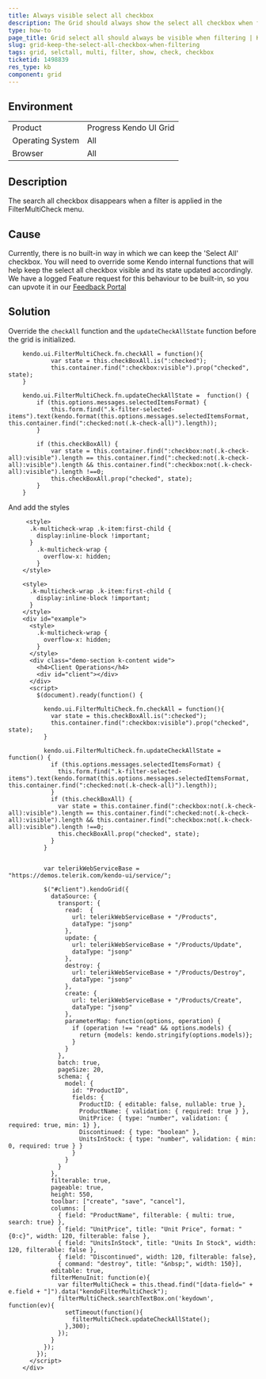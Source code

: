 ```yaml
---
title: Always visible select all checkbox
description: The Grid should always show the select all checkbox when filtering with the multi filter checkbox. 
type: how-to
page_title: Grid select all should always be visible when filtering | Kendo UI Grid
slug: grid-keep-the-select-all-checkbox-when-filtering
tags: grid, selctall, multi, filter, show, check, checkbox
ticketid: 1498839
res_type: kb
component: grid
---
```


## Environment

<table>
 <tr>
  <td>Product</td>
  <td>Progress Kendo UI Grid</td>
 </tr>
 <tr>
  <td>Operating System</td>
  <td>All</td>
 </tr>
 <tr>
  <td>Browser</td>
  <td>All</td>
 </tr>
</table>


## Description

The search all checkbox disappears when a filter is applied in the FilterMultiCheck menu.

## Cause

Currently, there is no built-in way in which we can keep the  'Select All' checkbox. You will need to override some Kendo internal functions that will help keep the select all checkbox visible and its state updated accordingly. We have a logged Feature request for this behaviour to be built-in, so you can upvote it in our [Feedback Portal](https://feedback.telerik.com/kendo-jquery-ui/1498839-keep-the-select-all-option-when-filtering)

## Solution

Override the `checkAll` function and the `updateCheckAllState` function before the grid is initialized.  

```
    kendo.ui.FilterMultiCheck.fn.checkAll = function(){
            var state = this.checkBoxAll.is(":checked");
            this.container.find(":checkbox:visible").prop("checked", state);
    }

    kendo.ui.FilterMultiCheck.fn.updateCheckAllState =  function() {
        if (this.options.messages.selectedItemsFormat) {
            this.form.find(".k-filter-selected-items").text(kendo.format(this.options.messages.selectedItemsFormat, this.container.find(":checked:not(.k-check-all)").length));
        }

        if (this.checkBoxAll) {
            var state = this.container.find(":checkbox:not(.k-check-all):visible").length == this.container.find(":checked:not(.k-check-all):visible").length && this.container.find(":checkbox:not(.k-check-all):visible").length !==0;
            this.checkBoxAll.prop("checked", state);
        }
    }
```

And add the styles

```
     <style>
      .k-multicheck-wrap .k-item:first-child {
        display:inline-block !important;
      }
        .k-multicheck-wrap {
          overflow-x: hidden;
        }
    </style>
```

```dojo
    <style>
      .k-multicheck-wrap .k-item:first-child {
        display:inline-block !important;
      }
    </style>
    <div id="example">
      <style>
        .k-multicheck-wrap {
          overflow-x: hidden;
        }
      </style>
      <div class="demo-section k-content wide">
        <h4>Client Operations</h4>
        <div id="client"></div>
      </div>
      <script>
        $(document).ready(function() {

          kendo.ui.FilterMultiCheck.fn.checkAll = function(){
            var state = this.checkBoxAll.is(":checked");
            this.container.find(":checkbox:visible").prop("checked", state);
          }

          kendo.ui.FilterMultiCheck.fn.updateCheckAllState =  function() {
            if (this.options.messages.selectedItemsFormat) {
              this.form.find(".k-filter-selected-items").text(kendo.format(this.options.messages.selectedItemsFormat, this.container.find(":checked:not(.k-check-all)").length));
            }
            if (this.checkBoxAll) {
              var state = this.container.find(":checkbox:not(.k-check-all):visible").length == this.container.find(":checked:not(.k-check-all):visible").length && this.container.find(":checkbox:not(.k-check-all):visible").length !==0;
              this.checkBoxAll.prop("checked", state);
            }
          }


          var telerikWebServiceBase = "https://demos.telerik.com/kendo-ui/service/";

          $("#client").kendoGrid({
            dataSource: {
              transport: {
                read:  {
                  url: telerikWebServiceBase + "/Products",
                  dataType: "jsonp"
                },
                update: {
                  url: telerikWebServiceBase + "/Products/Update",
                  dataType: "jsonp"
                },
                destroy: {
                  url: telerikWebServiceBase + "/Products/Destroy",
                  dataType: "jsonp"
                },
                create: {
                  url: telerikWebServiceBase + "/Products/Create",
                  dataType: "jsonp"
                },
                parameterMap: function(options, operation) {
                  if (operation !== "read" && options.models) {
                    return {models: kendo.stringify(options.models)};
                  }
                }
              },
              batch: true,
              pageSize: 20,
              schema: {
                model: {
                  id: "ProductID",
                  fields: {
                    ProductID: { editable: false, nullable: true },
                    ProductName: { validation: { required: true } },
                    UnitPrice: { type: "number", validation: { required: true, min: 1} },
                    Discontinued: { type: "boolean" },
                    UnitsInStock: { type: "number", validation: { min: 0, required: true } }
                  }
                }
              }
            },
            filterable: true,
            pageable: true,
            height: 550,
            toolbar: ["create", "save", "cancel"],
            columns: [
              { field: "ProductName", filterable: { multi: true, search: true} },
              { field: "UnitPrice", title: "Unit Price", format: "{0:c}", width: 120, filterable: false },
              { field: "UnitsInStock", title: "Units In Stock", width: 120, filterable: false },
              { field: "Discontinued", width: 120, filterable: false},
              { command: "destroy", title: "&nbsp;", width: 150}],
            editable: true,
            filterMenuInit: function(e){
              var filterMultiCheck = this.thead.find("[data-field=" + e.field + "]").data("kendoFilterMultiCheck");
              filterMultiCheck.searchTextBox.on('keydown', function(ev){
                setTimeout(function(){
                  filterMultiCheck.updateCheckAllState();
                },300);                
              });
            }
          });
        });
      </script>
    </div>
```
